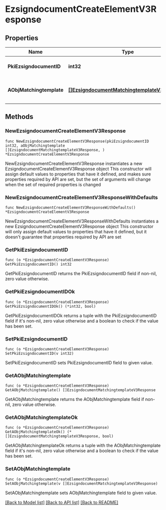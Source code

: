 # EzsigndocumentCreateElementV3Response

## Properties

Name | Type | Description | Notes
------------ | ------------- | ------------- | -------------
**PkiEzsigndocumentID** | **int32** | The unique ID of the Ezsigndocument | 
**AObjMatchingtemplate** | [**[]EzsigndocumentMatchingtemplateV3Response**](EzsigndocumentMatchingtemplateV3Response.md) | An array of possibly matching template. | 

## Methods

### NewEzsigndocumentCreateElementV3Response

`func NewEzsigndocumentCreateElementV3Response(pkiEzsigndocumentID int32, aObjMatchingtemplate []EzsigndocumentMatchingtemplateV3Response, ) *EzsigndocumentCreateElementV3Response`

NewEzsigndocumentCreateElementV3Response instantiates a new EzsigndocumentCreateElementV3Response object
This constructor will assign default values to properties that have it defined,
and makes sure properties required by API are set, but the set of arguments
will change when the set of required properties is changed

### NewEzsigndocumentCreateElementV3ResponseWithDefaults

`func NewEzsigndocumentCreateElementV3ResponseWithDefaults() *EzsigndocumentCreateElementV3Response`

NewEzsigndocumentCreateElementV3ResponseWithDefaults instantiates a new EzsigndocumentCreateElementV3Response object
This constructor will only assign default values to properties that have it defined,
but it doesn't guarantee that properties required by API are set

### GetPkiEzsigndocumentID

`func (o *EzsigndocumentCreateElementV3Response) GetPkiEzsigndocumentID() int32`

GetPkiEzsigndocumentID returns the PkiEzsigndocumentID field if non-nil, zero value otherwise.

### GetPkiEzsigndocumentIDOk

`func (o *EzsigndocumentCreateElementV3Response) GetPkiEzsigndocumentIDOk() (*int32, bool)`

GetPkiEzsigndocumentIDOk returns a tuple with the PkiEzsigndocumentID field if it's non-nil, zero value otherwise
and a boolean to check if the value has been set.

### SetPkiEzsigndocumentID

`func (o *EzsigndocumentCreateElementV3Response) SetPkiEzsigndocumentID(v int32)`

SetPkiEzsigndocumentID sets PkiEzsigndocumentID field to given value.


### GetAObjMatchingtemplate

`func (o *EzsigndocumentCreateElementV3Response) GetAObjMatchingtemplate() []EzsigndocumentMatchingtemplateV3Response`

GetAObjMatchingtemplate returns the AObjMatchingtemplate field if non-nil, zero value otherwise.

### GetAObjMatchingtemplateOk

`func (o *EzsigndocumentCreateElementV3Response) GetAObjMatchingtemplateOk() (*[]EzsigndocumentMatchingtemplateV3Response, bool)`

GetAObjMatchingtemplateOk returns a tuple with the AObjMatchingtemplate field if it's non-nil, zero value otherwise
and a boolean to check if the value has been set.

### SetAObjMatchingtemplate

`func (o *EzsigndocumentCreateElementV3Response) SetAObjMatchingtemplate(v []EzsigndocumentMatchingtemplateV3Response)`

SetAObjMatchingtemplate sets AObjMatchingtemplate field to given value.



[[Back to Model list]](../README.md#documentation-for-models) [[Back to API list]](../README.md#documentation-for-api-endpoints) [[Back to README]](../README.md)


